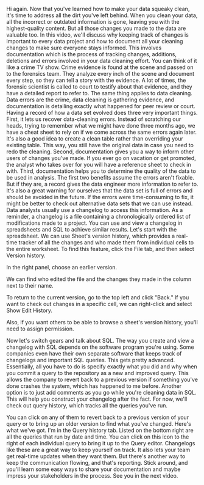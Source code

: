 

Hi again. Now that you've learned how to make your data squeaky clean, it's time to address all the dirt you've left behind. When you clean your data, all the incorrect or outdated information is gone, leaving you with the highest-quality content. But all those changes you made to the data are valuable too. In this video, we'll discuss why keeping track of changes is important to every data project and how to document all your cleaning changes to make sure everyone stays informed. This involves documentation which is the process of tracking changes, additions, deletions and errors involved in your data cleaning effort. You can think of it like a crime TV show. Crime evidence is found at the scene and passed on to the forensics team. They analyze every inch of the scene and document every step, so they can tell a story with the evidence. A lot of times, the forensic scientist is called to court to testify about that evidence, and they have a detailed report to refer to. The same thing applies to data cleaning. Data errors are the crime, data cleaning is gathering evidence, and documentation is detailing exactly what happened for peer review or court. Having a record of how a data set evolved does three very important things. First, it lets us recover data-cleaning errors. Instead of scratching our heads, trying to remember what we might have done three months ago, we have a cheat sheet to rely on if we come across the same errors again later. It's also a good idea to create a clean table rather than overriding your existing table. This way, you still have the original data in case you need to redo the cleaning. Second, documentation gives you a way to inform other users of changes you've made. If you ever go on vacation or get promoted, the analyst who takes over for you will have a reference sheet to check in with. Third, documentation helps you to determine the quality of the data to be used in analysis. The first two benefits assume the errors aren't fixable. But if they are, a record gives the data engineer more information to refer to. It's also a great warning for ourselves that the data set is full of errors and should be avoided in the future. If the errors were time-consuming to fix, it might be better to check out alternative data sets that we can use instead. Data analysts usually use a changelog to access this information. As a reminder, a changelog is a file containing a chronologically ordered list of modifications made to a project. You can use and view a changelog in spreadsheets and SQL to achieve similar results. Let's start with the spreadsheet. We can use Sheet's version history, which provides a real-time tracker of all the changes and who made them from individual cells to the entire worksheet. To find this feature, click the File tab, and then select Version history.

In the right panel, choose an earlier version.

We can find who edited the file and the changes they made in the column next to their name.

To return to the current version, go to the top left and click "Back." If you want to check out changes in a specific cell, we can right-click and select Show Edit History.

Also, if you want others to be able to browse a sheet's version history, you'll need to assign permission.

Now let's switch gears and talk about SQL. The way you create and view a changelog with SQL depends on the software program you're using. Some companies even have their own separate software that keeps track of changelogs and important SQL queries. This gets pretty advanced. Essentially, all you have to do is specify exactly what you did and why when you commit a query to the repository as a new and improved query. This allows the company to revert back to a previous version if something you've done crashes the system, which has happened to me before. Another option is to just add comments as you go while you're cleaning data in SQL. This will help you construct your changelog after the fact. For now, we'll check out query history, which tracks all the queries you've run.

You can click on any of them to revert back to a previous version of your query or to bring up an older version to find what you've changed. Here's what we've got. I'm in the Query history tab. Listed on the bottom right are all the queries that run by date and time. You can click on this icon to the right of each individual query to bring it up to the Query editor. Changelogs like these are a great way to keep yourself on track. It also lets your team get real-time updates when they want them. But there's another way to keep the communication flowing, and that's reporting. Stick around, and you'll learn some easy ways to share your documentation and maybe impress your stakeholders in the process. See you in the next video.